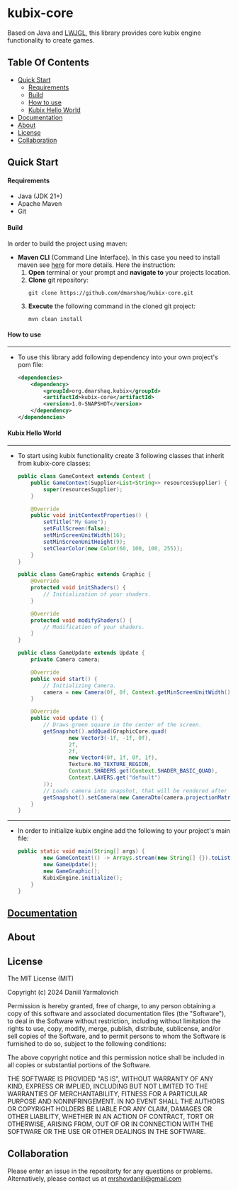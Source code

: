 # kubix-core

Based on Java and [LWJGL](https://www.lwjgl.org/), this library provides core kubix engine functionality to create games.

Table Of Contents
-----------------

* [Quick Start](#quick-start)
    * [Requirements](#requirements)
    * [Build](#build)
    * [How to use](#how-to-use)
    * [Kubix Hello World](#kubix-hello-world)
* [Documentation](#documentation)
* [About](#about)
* [License](#license)
* [Collaboration](#collaboration)

Quick Start
----------------
#### Requirements
* Java (JDK 21+)
* Apache Maven
* Git

#### Build
In order to build the project using maven:

  + **Maven CLI** (Command Line Interface). In this case you need to install maven see <a href="https://maven.apache.org/install.html" target="_blank" title="Maven install">here</a> for more details.
  Here the instruction:
    1. **Open** terminal or your prompt and **navigate to** your projects location.
    2. **Clone** git repository:
        ```
        git clone https://github.com/dmarshaq/kubix-core.git
        ```
    3. **Execute** the following command in the cloned git project:
        ```
        mvn clean install
        ```
#### How to use
***
- To use this library add following dependency into your own project's pom file:
  ```xml
  <dependencies>
      <dependency>
          <groupId>org.dmarshaq.kubix</groupId>
          <artifactId>kubix-core</artifactId>
          <version>1.0-SNAPSHOT</version>
      </dependency>
  </dependencies>
  ```

#### Kubix Hello World
***
- To start using kubix functionality create 3 following classes that inherit from kubix-core classes:

  ``` java
  public class GameContext extends Context {
      public GameContext(Supplier<List<String>> resourcesSupplier) {
          super(resourcesSupplier);
      }

      @Override
      public void initContextProperties() {
          setTitle("My Game");
          setFullScreen(false);
          setMinScreenUnitWidth(16);
          setMinScreenUnitHeight(9);
          setClearColor(new Color(60, 100, 100, 255));
      }
  }
  ```
  ```java
  public class GameGraphic extends Graphic {
      @Override
      protected void initShaders() {
          // Initialization of your shaders.
      }
  
      @Override
      protected void modifyShaders() {
          // Modification of your shaders.
      }
  }
  ``` 
  ```java
  public class GameUpdate extends Update {
      private Camera camera;

      @Override
      public void start() {
          // Initializing Camera.
          camera = new Camera(0f, 0f, Context.getMinScreenUnitWidth(), Context.getMinScreenUnitHeight());
      }

      @Override
      public void update () {
          // Draws green square in the center of the screen.
          getSnapshot().addQuad(GraphicCore.quad(
                  new Vector3(-1f, -1f, 0f),
                  2f,
                  2f,
                  new Vector4(0f, 1f, 0f, 1f),
                  Texture.NO_TEXTURE_REGION,
                  Context.SHADERS.get(Context.SHADER_BASIC_QUAD),
                  Context.LAYERS.get("default")
          ));
          // Loads camera into snapshot, that will be rendered after this update() call has been finished.
          getSnapshot().setCamera(new CameraDto(camera.projectionMatrix()));
      }
  }
  ```
***
- In order to initialize kubix engine add the following to your project's main file:
  ```java
  public static void main(String[] args) {
          new GameContext(() -> Arrays.stream(new String[] {}).toList());
          new GameUpdate();
          new GameGraphic();
          KubixEngine.initialize();
      }
  }
  ```


[Documentation](https://docs.google.com/document/d/1_wIsn72VMj0yZyPul4AXNrJckJ18v4UT8ziGXgCWfrc/edit?usp=sharing)
----------------

About
----------------


License
----------------
The MIT License (MIT)

Copyright (c) 2024 Daniil Yarmalovich

Permission is hereby granted, free of charge, to any person obtaining a copy
of this software and associated documentation files (the "Software"), to deal
in the Software without restriction, including without limitation the rights
to use, copy, modify, merge, publish, distribute, sublicense, and/or sell
copies of the Software, and to permit persons to whom the Software is
furnished to do so, subject to the following conditions:

The above copyright notice and this permission notice shall be included in
all copies or substantial portions of the Software.

THE SOFTWARE IS PROVIDED "AS IS", WITHOUT WARRANTY OF ANY KIND, EXPRESS OR
IMPLIED, INCLUDING BUT NOT LIMITED TO THE WARRANTIES OF MERCHANTABILITY,
FITNESS FOR A PARTICULAR PURPOSE AND NONINFRINGEMENT. IN NO EVENT SHALL THE
AUTHORS OR COPYRIGHT HOLDERS BE LIABLE FOR ANY CLAIM, DAMAGES OR OTHER
LIABILITY, WHETHER IN AN ACTION OF CONTRACT, TORT OR OTHERWISE, ARISING FROM,
OUT OF OR IN CONNECTION WITH THE SOFTWARE OR THE USE OR OTHER DEALINGS IN
THE SOFTWARE.

Collaboration
----------------
Please enter an issue in the repositorty for any questions or problems.
Alternatively, please contact us at mrshovdaniil@gmail.com
